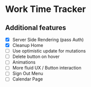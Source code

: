 # Work Time Tracker

## Additional features

- [x] Server Side Rendering (pass Auth)
- [x] Cleanup Home
- [ ] Use optimistic update for mutations
- [ ] Delete button on hover
- [ ] Animations
- [ ] More fluid UX / Button interaction
- [ ] Sign Out Menu
- [ ] Calendar Page
